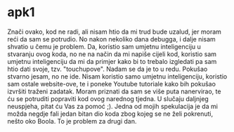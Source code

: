 # apk1

Znači ovako, kod ne radi, ali nisam htio da mi trud bude uzalud, jer moram reći da sam se potrudio. No nakon nekoliko dana debugga, i dalje nisam shvatio u čemu je problem.
Da, koristio sam umjetnu inteligenciju u stvaranju ovog koda, no ne na način da mi napiše cijeli kod, koristio sam umjetnu inteligenciju da mi da primjer kako bi to trebalo izgledati pa sam htio dati svoje,
tzv. "touchupove". Nadam se da je to u redu. Pokušao stvarno jesam, no ne ide. Nisam koristio samo umjetnu inteligenciju, koristio sam ostale website-ove, te i poneke Youtube tutoriale kako bih pokušao
izvršiti traženi zadatak. Moram priznati da sam se više puta nanervirao, te ću se potruditi popraviti kod ovog narednog tjedna. U slučaju daljnjeg neuspjeha, pitat ću Vas za pomoć ;).
Jedna od mojih spekulacija je da mi možda negdje fali jedan bitan dio koda zbog kojeg se ne želi pokrenuti, nešto oko Boola. To je problem za drugi dan.
